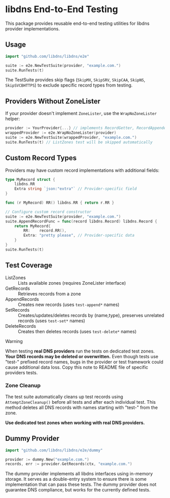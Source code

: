 # libdns End-to-End Testing

This package provides reusable end-to-end testing utilities for libdns provider implementations.

## Usage

```go
import "github.com/libdns/libdns/e2e"

suite := e2e.NewTestSuite(provider, "example.com.")
suite.RunTests(t)
```

The TestSuite provides skip flags (`SkipMX`, `SkipSRV`, `SkipCAA`, `SkipNS`, `SkipSVCBHTTPS`) to exclude specific record types from testing.

## Providers Without ZoneLister

If your provider doesn't implement `ZoneLister`, use the `WrapNoZoneLister` helper:

```go
provider := YourProvider{...} // implements RecordGetter, RecordAppender, RecordSetter, RecordDeleter
wrappedProvider := e2e.WrapNoZoneLister(provider)
suite := e2e.NewTestSuite(wrappedProvider, "example.com.")
suite.RunTests(t) // ListZones test will be skipped automatically
```

## Custom Record Types

Providers may have custom record implementations with additional fields:

```go
type MyRecord struct {
    libdns.RR
    Extra string `json:"extra"` // Provider-specific field
}

func (r MyRecord) RR() libdns.RR { return r.RR }

// Configure custom record constructor
suite := e2e.NewTestSuite(provider, "example.com.")
suite.AppendRecordFunc = func(record libdns.Record) libdns.Record {
    return MyRecord{
        RR:    record.RR(),
        Extra: "pretty please", // Provider-specific data
    }
}
suite.RunTests(t)
```

## Test Coverage

<dl>
<dt>ListZones</dt>
<dd>Lists available zones (requires ZoneLister interface)</dd>
<dt>GetRecords</dt>
<dd>Retrieves records from a zone</dd>
<dt>AppendRecords</dt>
<dd>Creates new records (uses <code>test-append*</code> names)</dd>
<dt>SetRecords</dt>
<dd>Creates/updates/deletes records by (name,type), preserves unrelated records (uses <code>test-set*</code> names)</dd>
<dt>DeleteRecords</dt>
<dd>Creates then deletes records (uses <code>test-delete*</code> names)</dd>
</dl>

> [!WARNING]
> When testing **real DNS providers** run the tests on dedicated test zones. **Your DNS records may be deleted or overwritten.** Even though tests use "test-" prefixed record names, bugs in the provider or test framework could cause additional data loss.
> Copy this note to README file of specific providers tests.

### Zone Cleanup

The test suite automatically cleans up test records using `AttemptZoneCleanup()` before all tests and after each individual test. This method deletes all DNS records with names starting with "test-" from the zone.

**Use dedicated test zones when working with real DNS providers.**

## Dummy Provider

```go
import "github.com/libdns/libdns/e2e/dummy"

provider := dummy.New("example.com.")
records, err := provider.GetRecords(ctx, "example.com.")
```

The dummy provider implements all libdns interfaces using in-memory storage. It serves as a double-entry system to ensure there is some implementation that can pass these tests. The dummy provider does not guarantee DNS compliance, but works for the currently defined tests.
